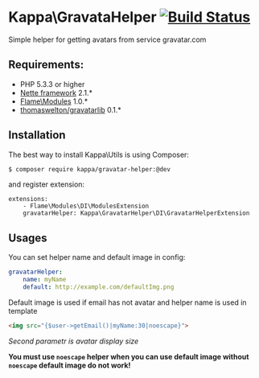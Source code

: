 # Kappa\GravataHelper [![Build Status](https://travis-ci.org/Kappa-org/Gravatar-Helper.svg?branch=master)](https://travis-ci.org/Kappa-org/Gravatar-Helper)

Simple helper for getting avatars from service gravatar.com

## Requirements:

* PHP 5.3.3 or higher
* [Nette framework](http://nette.org/) 2.1.*
* [Flame\Modules](https://github.com/flame-org/modules) 1.0.*
* [thomaswelton/gravatarlib](https://github.com/thomaswelton/gravatarlib/) 0.1.*

## Installation

The best way to install Kappa\Utils is using Composer:
```bash
$ composer require kappa/gravatar-helper:@dev
```

and register extension:

```neon
extensions:
	- Flame\Modules\DI\ModulesExtension
	gravatarHelper: Kappa\GravatarHelper\DI\GravatarHelperExtension
```

## Usages

You can set helper name and default image in config:

```yaml
gravatarHelper:
	name: myName
	default: http://example.com/defaultImg.png
```

Default image is used if email has not avatar and helper name is used in template
```html
<img src="{$user->getEmail()|myName:30|noescape}">
```

*Second parametr is avatar display size*

**You must use ```noescape``` helper when you can use default image without ```noescape``` default image do not work!**